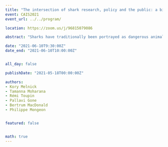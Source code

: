 ```yaml
---
title: "The intersection of shark research, policy and the public: a bibliometric and altmetric view"
event: CAIS2021
event_url: ../../program/

location: https://zoom.us/j/96815079086

abstract: "Sharks have traditionally been portrayed as dangerous animals by modern media, contributing to a negative perception in the public eye. On one hand, despite some species being listed as critically endangered, news about the perceived risk of sharks for humans protrudes more than other topics. On the other hand, conservation topics tend to focus on specific topics, such as finning, highlighting the divergence between scientific and mediatic discourses about sharks. Our research compares the attention of shark research topics across citations, tweets, news and policy mention to assess the salience of specific themes. We find that citations are evenly distributed across research communities, tweets and policy mentions exhibit a significant focus on conservation, and news mentions tend to focus on more sensationalist topics such as shark attacks or the repercussions of fisheries on coral reefs."

date: "2021-06-10T9:30:00Z"
date_end: "2021-06-10T10:00:00Z"


all_day: false

publishDate: "2021-05-18T00:00:00Z"

authors:
- Kory Melnick
- Tamanna Moharana
- Rémi Toupin
- Pallavi Gone
- Bertrum MacDonald
- Philippe Mongeon


featured: false


math: true
---
```


